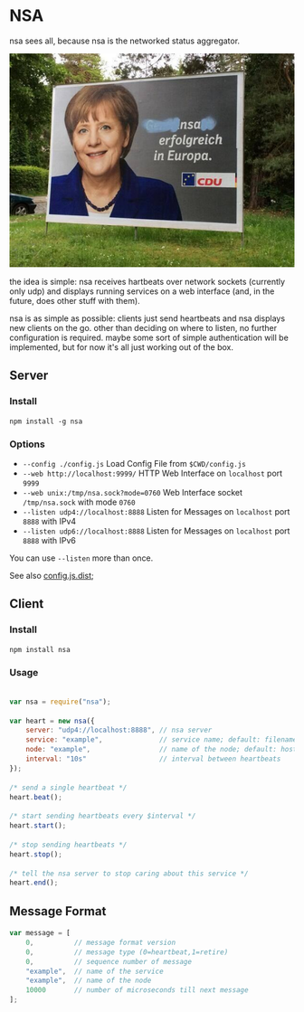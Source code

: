 # NSA

nsa sees all, because nsa is the networked status aggregator.

![nsa successful in europe](assets/images/nsa-promo.jpg)

the idea is simple: nsa receives hartbeats over network sockets (currently only udp) and displays running services on a web interface (and, in the future, does other stuff with them).

nsa is as simple as possible: clients just send heartbeats and nsa displays new clients on the go. other than deciding on where to listen, no further configuration is required. maybe some sort of simple authentication will be implemented, but for now it's all just working out of the box.  

## Server

### Install

````
npm install -g nsa
````
### Options

* `--config ./config.js` Load Config File from `$CWD/config.js`
* `--web http://localhost:9999/` HTTP Web Interface on `localhost` port `9999`
* `--web unix:/tmp/nsa.sock?mode=0760` Web Interface socket `/tmp/nsa.sock` with mode `0760`
* `--listen udp4://localhost:8888` Listen for Messages on `localhost` port `8888` with IPv4
* `--listen udp6://localhost:8888` Listen for Messages on `localhost` port `8888` with IPv6

You can use `--listen` more than once.

See also [config.js.dist](config.js.dist);

## Client

### Install

````
npm install nsa
````

### Usage

```` javascript

var nsa = require("nsa");

var heart = new nsa({
	server: "udp4://localhost:8888", // nsa server
	service: "example",              // service name; default: filename of main module
	node: "example",                 // name of the node; default: hostname
	interval: "10s"                  // interval between heartbeats
});

/* send a single heartbeat */
heart.beat();

/* start sending heartbeats every $interval */
heart.start();

/* stop sending heartbeats */
heart.stop();

/* tell the nsa server to stop caring about this service */
heart.end();

````

## Message Format

```` javascript
var message = [
	0,			// message format version
	0,			// message type (0=heartbeat,1=retire)
	0,			// sequence number of message
	"example",	// name of the service
	"example",	// name of the node
	10000		// number of microseconds till next message
];
````